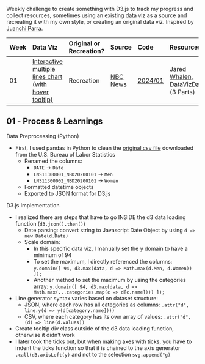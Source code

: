 Weekly challenge to create something with D3.js to track my progress and collect resources, sometimes using an existing data viz as a source and recreating it with my own style, or creating an original data viz. Inspired by <a href="https://github.com/juanchiparra/recreating-with-d3">Juanchi Parra</a>.

| Week | Data Viz | Original or Recreation? | Source | Code | Resources |
| :--- | :--- | :--- | :--- | :--- | :--- |
| 01 | <a href="https://littlebitsandcodes.github.io/d3-weekly/2024/01-line/">Interactive multiple lines chart (with hover tooltip)</a> | Recreation |<a href="https://www.nbcnews.com/data-graphics/labor-force-participation-pre-pandemic-levels-rcna74363">NBC News</a> | <a href="https://github.com/littlebitsandcodes/d3-weekly/tree/main/2024/01-line">2024/01</a> | <a href="https://github.com/jaredwhalen/2024-dvs-mentorship/tree/main/d3">Jared Whalen</a>, <a href="https://www.youtube.com/watch?v=g5bp02-CRAc">DataVizDad</a> (3 Parts)

## 01 - Process & Learnings
Data Preprocessing (Python)
- First, I used pandas in Python to clean the <a href="https://github.com/littlebitsandcodes/d3-weekly/blob/main/2024/01-line/data/fredgraph.csv">original csv file</a> downloaded from the U.S. Bureau of Labor Statistics
  - Renamed the columns:
    - `DATE` -> `Date`
    - `LNS11300001_NBD20200101` -> `Men`
    - `LNS11300002_NBD20200101` -> `Women`
  - Formatted datetime objects
  - Exported to JSON format for D3.js
 
D3.js Implementation
- I realized there are steps that have to go INSIDE the d3 data loading function (`d3.json().then()`)
  - Date parsing: convert string to Javascript Date Object by using `d => new Date(d.Date)`
  - Scale domain:
    - In this specific data viz, I manually set the y domain to have a minimum of 94
    - To set the maximum, I directly referenced the columns: `y.domain([ 94, d3.max(data, d => Math.max(d.Men, d.Women)) ]);`
    - Another method to set the maximum by using the categories array: `y.domain([ 94, d3.max(data, d => Math.max(...categories.map(c => d[c.name]))) ]);`
- Line generator syntax varies based on dataset structure:
  - JSON, where each row has all categories as columns: `.attr("d", line.y(d => y(d[category.name])))`
  - CSV, where each category has its own array of values: `.attr("d", (d) => line(d.values))`
- Create tooltip div class outside of the d3 data loading function, otherwise it didn't work
- I later took the ticks out, but when making axes with ticks, you have to indent the ticks function so that it is chained to the axis generator `.call(d3.axisLeft(y)` and not to the selection `svg.append("g)`
